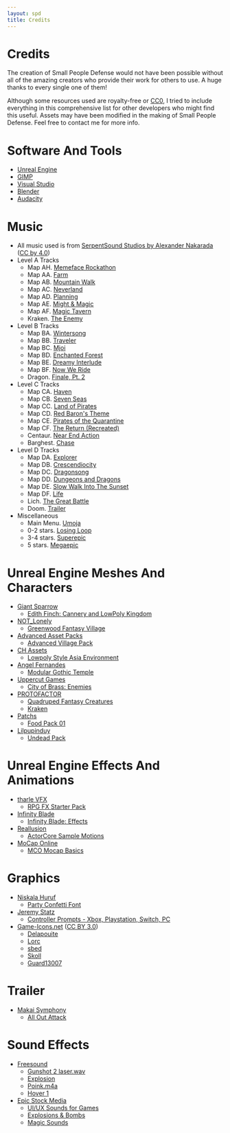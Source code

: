 ```yaml
---
layout: spd
title: Credits
---
```


# Credits

The creation of Small People Defense would not have been possible without all of the amazing creators who provide their work for others to use. A huge thanks to every single one of them!

Although some resources used are royalty-free or [CC0](https://creativecommons.org/publicdomain/zero/1.0/), I tried to include everything in this comprehensive list for other developers who might find this useful. Assets may have been modified in the making of Small People Defense. Feel free to contact me for more info.

# Software And Tools

* [Unreal Engine](https://www.unrealengine.com/)
* [GIMP](https://www.gimp.org/)
* [Visual Studio](https://visualstudio.microsoft.com/)
* [Blender](https://www.blender.org/)
* [Audacity](https://www.audacityteam.org/)

# Music

* All music used is from [SerpentSound Studios by Alexander Nakarada](https://www.serpentsoundstudios.com/) ([CC by 4.0](http://creativecommons.org/licenses/by/4.0/))
* Level A Tracks
  * Map AH. [Memeface Rockathon](https://soundcloud.com/serpentsoundstudios/memeface-rockathon)
  * Map AA. [Farm](https://soundcloud.com/serpentsoundstudios/farm)
  * Map AB. [Mountain Walk](https://soundcloud.com/serpentsoundstudios/mountain-walk)
  * Map AC. [Neverland](https://soundcloud.com/serpentsoundstudios/neverland-no-copyright-cinematic-fantasy-music)
  * Map AD. [Planning](https://soundcloud.com/serpentsoundstudios/planning)
  * Map AE. [Might & Magic](https://soundcloud.com/serpentsoundstudios/might-magic)
  * Map AF. [Magic Tavern](https://soundcloud.com/serpentsoundstudios/magic-tavern)
  * Kraken. [The Enemy](https://soundcloud.com/serpentsoundstudios/the-enemy)
* Level B Tracks
  * Map BA. [Wintersong](https://soundcloud.com/serpentsoundstudios/wintersong)
  * Map BB. [Traveler](https://soundcloud.com/serpentsoundstudios/traveler-celtic-soundtrack)
  * Map BC. [Mjoi](https://soundcloud.com/serpentsoundstudios/mjoi)
  * Map BD. [Enchanted Forest](https://soundcloud.com/serpentsoundstudios/enchanted-forest)
  * Map BE. [Dreamy Interlude](https://soundcloud.com/serpentsoundstudios/dreamy-interlude)
  * Map BF. [Now We Ride](https://soundcloud.com/serpentsoundstudios/now-we-ride)
  * Dragon. [Finale, Pt. 2](https://soundcloud.com/serpentsoundstudios/9-finale-part-ii)
* Level C Tracks
  * Map CA. [Haven](https://soundcloud.com/serpentsoundstudios/haven)
  * Map CB. [Seven Seas](https://soundcloud.com/serpentsoundstudios/seven-seas)
  * Map CC. [Land of Pirates](https://soundcloud.com/serpentsoundstudios/land-of-pirates)
  * Map CD. [Red Baron's Theme](https://soundcloud.com/serpentsoundstudios/red-barons-theme)
  * Map CE. [Pirates of the Quarantine](https://soundcloud.com/serpentsoundstudios/pirates-of-the-quarantine)
  * Map CF. [The Return (Recreated)](https://soundcloud.com/serpentsoundstudios/epic-orchestral-the-return-version-2)
  * Centaur. [Near End Action](https://soundcloud.com/serpentsoundstudios/near-end-action)
  * Barghest. [Chase](https://soundcloud.com/serpentsoundstudios/3-chase-44-1khz-16bit)
* Level D Tracks
  * Map DA. [Explorer](https://soundcloud.com/serpentsoundstudios/4-explorer)
  * Map DB. [Crescendiocity](https://soundcloud.com/serpentsoundstudios/crescendiocity)
  * Map DC. [Dragonsong](https://soundcloud.com/serpentsoundstudios/dragonsong)
  * Map DD. [Dungeons and Dragons](https://soundcloud.com/serpentsoundstudios/dungeons-and-dragons)
  * Map DE. [Slow Walk Into The Sunset](https://soundcloud.com/serpentsoundstudios/slow-walk-into-the-sunset)
  * Map DF. [Life](https://soundcloud.com/serpentsoundstudios/1-life)
  * Lich. [The Great Battle](https://soundcloud.com/serpentsoundstudios/the-great-battle)
  * Doom. [Trailer](https://soundcloud.com/serpentsoundstudios/1-trailer)
* Miscellaneous
  * Main Menu. [Umoja](https://soundcloud.com/serpentsoundstudios/ethnic-orchestral-umoja-royalty-free-download)
  * 0-2 stars. [Losing Loop](https://soundcloud.com/serpentsoundstudios/losing-loop)
  * 3-4 stars. [Superepic](https://soundcloud.com/serpentsoundstudios/superepic)
  * 5 stars. [Megaepic](https://soundcloud.com/serpentsoundstudios/megaepic)

# Unreal Engine Meshes And Characters

* [Giant Sparrow](https://www.giantsparrow.com/)
  * [Edith Finch: Cannery and LowPoly Kingdom](https://www.unrealengine.com/marketplace/en-US/product/ef-cannery-kingdom)
* [NOT_Lonely](https://not-lonely.com/)
  * [Greenwood Fantasy Village](https://www.unrealengine.com/marketplace/en-US/product/resubmission-for-release-greenwood-fantasy-village)
* [Advanced Asset Packs](https://www.advancedpacks.com/)
  * [Advanced Village Pack](https://www.unrealengine.com/marketplace/en-US/product/advanced-village-pack)
* [CH Assets](https://assetstore.unity.com/publishers/5166)
  * [Lowpoly Style Asia Environment](https://www.unrealengine.com/marketplace/en-US/product/lowpoly-style-asia-environment)
* [Angel Fernandes](https://angelfernandes.artstation.com/)
  * [Modular Gothic Temple](https://www.unrealengine.com/marketplace/en-US/product/modular-gothic-temple-medieval-winter-snow)
* [Uppercut Games](https://www.uppercut-games.com/)
  * [City of Brass: Enemies](https://www.unrealengine.com/marketplace/en-US/product/b7cbc53813a24db1a5bd42f75151698c)
* [PROTOFACTOR](https://protofactor.biz/)
  * [Quadruped Fantasy Creatures](https://www.unrealengine.com/marketplace/en-US/product/7f7775996f7442b187f6fa510ec9d289)
  * [Kraken](https://www.unrealengine.com/marketplace/en-US/product/kraken)
* [Patchs](https://www.unrealengine.com/marketplace/en-US/profile/Patchs)
  * [Food Pack 01](https://www.unrealengine.com/marketplace/en-US/product/food-pack)
* [Lilpupinduy](https://www.unrealengine.com/marketplace/en-US/profile/Lilpupinduy?count=20&sortBy=effectiveDate&sortDir=DESC&start=0)
  * [Undead Pack](https://www.unrealengine.com/marketplace/en-US/product/undead-pack-01)

# Unreal Engine Effects And Animations

* [tharle VFX](https://www.tharlevfx.com/)
  * [RPG FX Starter Pack](https://www.unrealengine.com/marketplace/en-US/product/rpg-fx-starter-pack)
* [Infinity Blade](https://www.epicgames.com/infinityblade/en-US/home)
  * [Infinity Blade: Effects](https://www.unrealengine.com/marketplace/en-US/product/infinity-blade-effects)
* [Reallusion](https://www.reallusion.com/)
  * [ActorCore Sample Motions](https://www.unrealengine.com/marketplace/en-US/product/actorcore-daily-motion)
* [MoCap Online](https://mocaponline.com/)
  * [MCO Mocap Basics](https://www.unrealengine.com/marketplace/en-US/product/28fc3cc4332541e3b0037d67a65e5d6d)

# Graphics

* [Niskala Huruf](https://www.etsy.com/shop/nhfonts)
  * [Party Confetti Font](https://www.fontspace.com/party-confetti-font-f69513)
* [Jeremy Statz](http://kittehface.com)
  * [Controller Prompts - Xbox, Playstation, Switch, PC](https://opengameart.org/content/free-controller-prompts-xbox-playstation-switch-pc)
* [Game-Icons.net](https://game-icons.net/) ([CC BY 3.0](https://creativecommons.org/licenses/by/3.0/))
  * [Delapouite](https://delapouite.com/)
  * [Lorc](https://lorcblog.blogspot.com/)
  * [sbed](http://opengameart.org/content/95-game-icons)
  * [Skoll](https://game-icons.net/)
  * [Guard13007](https://guard13007.com/)

# Trailer
* [Makai Symphony](https://soundcloud.com/makai-symphony)
  * [All Out Attack](https://soundcloud.com/makai-symphony/all-out-attack-epic-battle)

# Sound Effects

* [Freesound](https://freesound.org/)
  * [Gunshot 2 laser.wav](https://freesound.org/people/GaryQ/sounds/111047/)
  * [Explosion](https://freesound.org/people/qubodup/sounds/182429/)
  * [Poink.m4a](https://freesound.org/people/Berkem27/sounds/615433/)
  * [Hover 1](https://freesound.org/people/plasterbrain/sounds/237422/)
* [Epic Stock Media](https://epicstockmedia.com)
  * [UI/UX Sounds for Games](https://epicstockmedia.com/freesounds/esm-free-sounds-week-1/)
  * [Explosions & Bombs](https://epicstockmedia.com/freesounds/free-sounds-bombandexplosions/)
  * [Magic Sounds](https://epicstockmedia.com/freesounds/magic-sounds-week-6/)
